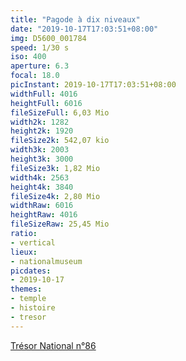 ```yaml
---
title: "Pagode à dix niveaux"
date: "2019-10-17T17:03:51+08:00"
img: D5600_001784
speed: 1/30 s
iso: 400
aperture: 6.3
focal: 18.0
picInstant: 2019-10-17T17:03:51+08:00
widthFull: 4016
heightFull: 6016
fileSizeFull: 6,03 Mio
width2k: 1282
height2k: 1920
fileSize2k: 542,07 kio
width3k: 2003
height3k: 3000
fileSize3k: 1,82 Mio
width4k: 2563
height4k: 3840
fileSize4k: 2,80 Mio
widthRaw: 6016
heightRaw: 4016
fileSizeRaw: 25,45 Mio
ratio:
- vertical
lieux:
- nationalmuseum
picdates:
- 2019-10-17
themes:
- temple
- histoire
- tresor
---
```


[Trésor National n°86](https://fr.wikipedia.org/wiki/Musée_national_de_Corée#Pagode_à_dix_niveaux)
